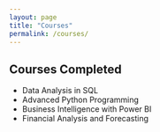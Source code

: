 ```yaml
---
layout: page
title: "Courses"
permalink: /courses/
---
```


## Courses Completed

- Data Analysis in SQL
- Advanced Python Programming
- Business Intelligence with Power BI
- Financial Analysis and Forecasting

